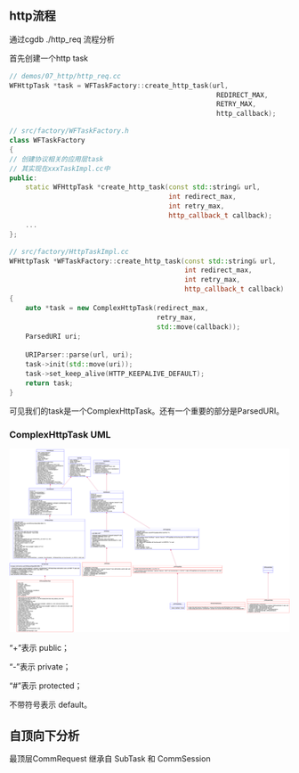 ## http流程

通过cgdb ./http_req 流程分析

首先创建一个http task

```cpp
// demos/07_http/http_req.cc
WFHttpTask *task = WFTaskFactory::create_http_task(url,
                                                    REDIRECT_MAX,
                                                    RETRY_MAX,
                                                    http_callback);
```

```cpp 
// src/factory/WFTaskFactory.h
class WFTaskFactory
{
// 创建协议相关的应用层task
// 其实现在xxxTaskImpl.cc中
public:
	static WFHttpTask *create_http_task(const std::string& url,
										int redirect_max,
										int retry_max,
										http_callback_t callback);
    ...
};
```

```cpp
// src/factory/HttpTaskImpl.cc
WFHttpTask *WFTaskFactory::create_http_task(const std::string& url,
											int redirect_max,
											int retry_max,
											http_callback_t callback)
{
	auto *task = new ComplexHttpTask(redirect_max,
									 retry_max,
									 std::move(callback));
	ParsedURI uri;

	URIParser::parse(url, uri);
	task->init(std::move(uri));
	task->set_keep_alive(HTTP_KEEPALIVE_DEFAULT);
	return task;
}
```

可见我们的task是一个ComplexHttpTask。还有一个重要的部分是ParsedURI。

### ComplexHttpTask UML

![uml](./pics/UMLClassDiagram-WFTaskFactory-inl.png)

“+”表示 public；

“-”表示 private；

“#”表示 protected；

不带符号表示 default。

## 自顶向下分析

最顶层CommRequest 继承自 SubTask 和 CommSession

